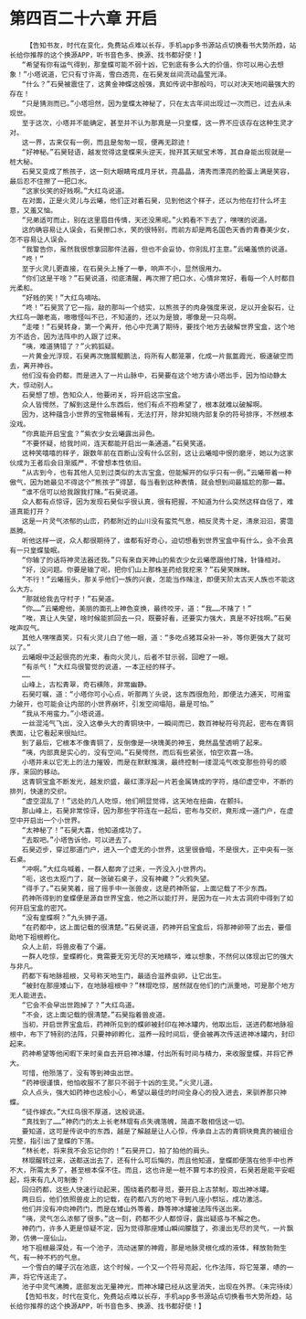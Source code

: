 # 第四百二十六章 开启
        【告知书友，时代在变化，免费站点难以长存，手机app多书源站点切换看书大势所趋，站长给你推荐的这个换源APP，听书音色多、换源、找书都好使！】
       “希望有你有运气得到，那皇蝶可能不弱十凶，它到底有多么大的价值，你可以用心去想象！”小塔说道，它只有寸许高，雪白透亮，在石昊发丝间流动晶莹光泽。
       “什么？”石昊被震住了，这黄金神蝶这般强，真如传说中那般吗，可以对决天地间最强大的存在！
       “只是猜测而已。”小塔坦然，因为皇蝶太神秘了，只在太古年间出现过一次而已，过去从未现世。
       至于这次，小塔并不能确定，甚至并不认为那真是一只皇蝶，这一界不应该存在这种生灵才对。
       这一界，古来仅有一例，而且是匆匆一现，便再无踪迹！
       “好神秘。”石昊轻语，越发觉得这皇蝶来头逆天，抛开其天赋宝术等，其自身能出现就是一桩大秘。
       石昊又变成了熊孩子，这一刻大眼睛弯成月牙状，亮晶晶，清秀而漂亮的脸蛋上满是笑容，最后忍不住擦了一把口水。
       “这家伙笑的好贱啊。”大红鸟说道。
       在对面，正是火灵儿与云曦，他们正对着石昊，见到他这个样子，还以为他在打什么坏主意，又羞又恼。
       “兄弟适可而止，别在这里眉目传情，天还没黑呢。”火鸦看不下去了，嘿嘿的说道。
       这的确容易让人误会，石昊擦口水，笑的很特别，而前方却是两名国色天香的青春美少女，怎不容易让人误会。
       “我警告你，虽然我很想拿回那件法器，但也不会妥协，你别乱打主意。”云曦羞愤的说道。
       “咚！”
       至于火灵儿更直接，在石昊头上捶了一拳，响声不小，显然很用力。
       “你们这是干啥？”石昊说道，彻底清醒，再次擦了把口水，心情非常好，看每一个人时都目光柔和。
       “好贱的笑！”大红鸟嘀咕。
       “咚！”石昊赏了它一指，敲的那叫一个结实，以熊孩子的肉身强度来说，足以开金裂石，让大红鸟一蹦老高，嗷嗷怪叫不已，不知道的，还以为是狼，哪像是一只鸟啊。
       “走喽！”石昊转身，第一个离开，他心中充满了期待，要找个地方去破解世界宝盒，这个地方不适合，因为法阵中的人跟了过来。
       “咦，难道猜错了？”火鸦狐疑。
       一片黄金光浮现，石昊再次施展鲲鹏法，将所有人都笼罩，化成一片氤氲霞光，极速破空而去，离开神谷。
       他们没有会药都，而是进入了一片山脉中，石昊要在这个地方请小塔出手，因为怕动静太大，惊动别人。
       石昊想了想，告知众人，他要闭关，将开启这宗宝盒。
       众人皆愕然，了解到这是什么东西后，他们有点不抱希望了，根本就难以破解啊。
       因为，这种蕴含小世界的宝物最稀有，无法打开，除非知晓内部复杂的符号排序，不然根本没戏。
       “你真能开启宝盒？”紫衣少女云曦露出异色。
       “不要怀疑，给我时间，连天都能开启出一条通道。”石昊笑道。
       这种笑嘻嘻的样子，跟数年前在百断山没有什么区别，这让云曦暗中恨的磨牙，她以为这家伙成为王者后会日渐威严，不曾想本性依旧。
       “从古到今，也有其他人见到过类似的太古宝盒，但能解开的似乎只有一例。”云曦带着一种傲气，因为她最见不得这个“熊孩子”得瑟，每当看到这种表情，就会想到间最尴尬的那一幕。
       “谁不信可以给我跟我打赌。”石昊说道。
       众人都有点惊讶，因为发现石昊似乎很认真，很有把握，不知道为什么突然这样自信了，难道真能打开？
       这是一片灵气浓郁的山峦，药都附近的山川没有蛮荒气息，相反灵秀十足，清泉汩汩，雾霭蒸腾。
       听他这样一说，众人都很期待了，谁都有好奇心，迫切想看到世界宝盒中有什么，会不会真有一只皇蝶蛰眠。
       “你输了的话将神灵法器还我。”只有来自天神山的紫衣少女云曦愿跟他打赌，针锋相对。
       “好，没问题。你要是输了呢，把你们山上那株圣药给我挖来？”石昊笑眯眯。
       “不行！”云曦摇头，那关乎他们一族的兴衰，怎能当作赌注，即便天阶太古天人族也不能这么大方。
       “那就给我去守村子！”石昊道。
       “你……”云曦瞪他，美丽的面孔上神色变换，最终咬牙，道：“我……不赌了！”
       “唉，真让人失望，啥时候能抓回去一只，既要好看，还要实力强大，真是不好找啊。”石昊唉声叹气。
       其他人嘿嘿直笑，只有火灵儿白了他一眼，道：“多吃点猪耳朵补一补，等你更强大了就可以了。”
       云曦眼中泛起很亮的光束，看向火灵儿，后者不甘示弱，回瞪了一眼。
       “有杀气！”大红鸟很警觉的说道，一本正经的样子。
       ……
       山峰上，古松青翠，奇石横陈，非常幽静。
       石昊叮嘱，道：“小塔你可小心点，听那两丫头说，这东西很危险，即便法力通天，可用蛮力破开，也可能会让内部的小世界崩坏，引发空间塌陷，最是可怕。”
       “我从不用蛮力。”小塔说道。
       一丝混沌气飞出，没入这拳头大的青铜块中，一瞬间而已，数百神秘符号亮起，密布在青铜表面，让它看起来很灿烂。
       到了最后，它根本不像青铜了，反倒像是一块瑰美的神玉，竟然晶莹透明了起来。
       “咦，内部真是实心的，没有空间。”石昊愕然，而后有些紧张，怕空欢喜一场。
       小塔并未以它无上的法力摧毁，而是在默默推演，最终控制一缕混沌气改变那些符号的顺序，来回的移动。
       这青铜宝盒不断发光，越发炽盛，最红漂浮起一片若金属铸成的字符，烙印虚空中，不断的排列，快速的交织。
       “虚空混乱了！”远处的几人吃惊，他们明显觉得，这天地在扭曲，在颤抖。
       那山峰上，石昊非常惊讶，因为那些字符连在一起后，密布与交织，竟形成一道门户，在虚空中开启出一个小世界。
       “太神秘了！”石昊大喜，他知道成功了。
       “去取吧。”小塔告诉他，可以进去了。
       石昊迈步，穿过那道门户，进入一个虚无的小世界，这里很昏暗，不是很大，正中央有一张石桌。
       “冲啊。”大红鸟喊着，一群人都奔了过来，一齐没入小世界内。
       “呃，这也太抠门了，就一张破石桌子，没有神藏？”火鸦失望。
       “得手了。”石昊笑着，摇了摇手中一张兽皮，这是药神所留，上面记载了不少东西。
       药神所得到的皇蝶便是源自世界宝盒，他之所以能打开，是因为在一片太古洞府中得到了如何开启宝盒的密咒。
       “没有皇蝶啊？”九头狮子道。
       “在药都中，这上面记载的很清楚。”石昊说道，药神开启宝盒后，将那神卵带了出去，要借助地下祖根孵化。
       众人上前，将兽皮看了个遍。
       一群人吃惊，皇蝶孵化，竟需要无穷无尽的天地精华，难以想象，不然何以体现出它的强大与非凡。
       药都下有地脉祖根，又号称天地生门，最适合滋养虫卵，让它出生。
       “被封在那座矮山下，在地脉祖根中？”林琨吃惊，居然就在他们的门派重地，可是那个地方无人能进去。
       “它会不会早出世跑掉了？”大红鸟道。
       “不会，这上面记载的很清楚。”石昊指着兽皮道。
       当初，开启世界宝盒后，药神所见到的蝶卵被封印在神冰罐内，他取出后，送进药都地脉祖根中，布下了特别的法阵，只要神卵孵化，滋养一段时间后，便会被再次传送进神冰罐内，封印起来。
       药神希望等他闲暇下来时亲自去开启神冰罐，付出所有时间与精力，来收服皇蝶，并将它养大。
       可惜，他殒落了，没有等到神虫出世。
       “药神很谨慎，他怕收服不了那只不弱于十凶的生灵。”火灵儿道。
       众人点头，强大如药神也这般小心，希望以最佳的时间全身心的投入进去，来驯养那只神蝶。
       “徒作嫁衣。”大红鸟很不厚道，这般说道。
       “真找到了……”神药门的太上长老林琨有点失魂落魄，简直不敢相信这一切。
       要知道，这可是传说中的东西，越是了解越是让人心惊，传承自上古的青铜块竟真的被组合完整，指引出了皇蝶的下落。
       “林长老，将来我不会忘记你的！”石昊开口，拍了拍他的肩头。
       林琨醒转过来，送都送出去了，还有什么可后悔的，而且他知道，皇蝶即便落在他手中也养不大，所需太多了，甚至根本保不住。而且，这也许是一桩不算亏本的投资，石昊若是能平安崛起，将来有几人可制衡？
       回归药都，这些人快速行动起来，围绕着药都寻觅，要开启上古禁制，取出神冰罐。
       两日后，他们依照兽皮上的记载，在药都八方的地下寻到八座小祭坛，成功激活。
       他们并没有冲向神药门，而是在矮山外等着，静等神冰罐被法阵传送出来。
       “咦，灵气怎么浓郁了很多。”这一刻，药都不少人都惊讶，露出疑惑与不解之色。
       神药门，许多人更是惊疑不定，因为觉得那座矮山瞬间朦胧了，弥漫出无尽的灵气，一片飘渺，仿佛一座仙山。
       地下祖根最深处，有一个池子，流动迷蒙的神霞，那是地脉灵根化成的液体，释放勃勃生气，有一种不朽的气息。
       一个雪白的罐子沉在池底，这个时候，一个又一个符号亮起，化作法阵，将它笼罩，哧的一声，将它传送走了。
       池子中灵气沸腾，底部发出无量神光，而神冰罐已经从这里消失，出现在外界。（未完待续）
       【告知书友，时代在变化，免费站点难以长存，手机app多书源站点切换看书大势所趋，站长给你推荐的这个换源APP，听书音色多、换源、找书都好使！】